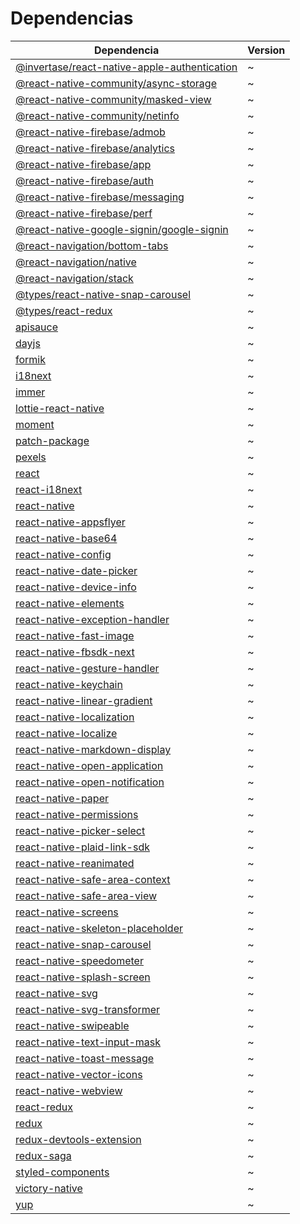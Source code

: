 # Dependencias

| Dependencia                                                                                                                         | Version |
| ----------------------------------------------------------------------------------------------------------------------------------- | ------- |
| [@invertase/react-native-apple-authentication](https://github.com/invertase/react-native-apple-authentication)                      | ~       |
| [@react-native-community/async-storage](https://www.npmjs.com/package/@react-native-community/async-storage)                        | ~       |
| [@react-native-community/masked-view](https://www.npmjs.com/package/@react-native-community/masked-view)                            | ~       |
| [@react-native-community/netinfo](https://www.npmjs.com/package/@react-native-community/netinfo)                                    | ~       |
| [@react-native-firebase/admob](https://www.npmjs.com/package/@react-native-firebase/admob)                                          | ~       |
| [@react-native-firebase/analytics](https://rnfirebase.io/analytics/usage)                                                           | ~       |
| [@react-native-firebase/app](https://www.npmjs.com/package/@react-native-firebase/app)                                              | ~       |
| [@react-native-firebase/auth](https://rnfirebase.io/auth/usage)                                                                     | ~       |
| [@react-native-firebase/messaging](https://rnfirebase.io/messaging/usage)                                                           | ~       |
| [@react-native-firebase/perf](https://www.npmjs.com/package/@react-native-firebase/perf)                                            | ~       |
| [@react-native-google-signin/google-signin](https://www.npmjs.com/package/@react-native-google-signin/google-signin)                | ~       |
| [@react-navigation/bottom-tabs](https://reactnavigation.org/docs/bottom-tab-navigator/)                                             | ~       |
| [@react-navigation/native](https://www.npmjs.com/package/@react-navigation/native)                                                  | ~       |
| [@react-navigation/stack](https://www.npmjs.com/package/@react-navigation/stack)                                                    | ~       |
| [@types/react-native-snap-carousel](https://www.npmjs.com/package/@types/react-native-snap-carousel)                                | ~       |
| [@types/react-redux](https://www.npmjs.com/@types/react-redux)                                                                      | ~       |
| [apisauce](https://www.npmjs.com/package/apisauce)                                                                                  | ~       |
| [dayjs](https://day.js.org/)                                                                                                        | ~       |
| [formik](https://formik.org/)                                                                                                       | ~       |
| [i18next](https://www.i18next.com/)                                                                                                 | ~       |
| [immer](https://www.npmjs.com/package/immer)                                                                                        | ~       |
| [lottie-react-native](https://www.npmjs.com/package/lottie-react-native)                                                            | ~       |
| [moment](https://www.npmjs.com/package/moment)                                                                                      | ~       |
| [patch-package](https://www.npmjs.com/package/patch-package)                                                                        | ~       |
| [pexels](https://www.npmjs.com/package/pexels)                                                                                      | ~       |
| [react](https://es.reactjs.org/docs/getting-started.html)                                                                           | ~       |
| [react-i18next](https://react.i18next.com/)                                                                                         | ~       |
| [react-native](https://reactnative.dev/docs/getting-started)                                                                        | ~       |
| [react-native-appsflyer](https://github.com/AppsFlyerSDK/appsflyer-react-native-plugin)                                             | ~       |
| [react-native-base64](https://www.npmjs.com/package/react-native-base64)                                                            | ~       |
| [react-native-config](https://github.com/luggit/react-native-config)                                                                | ~       |
| [react-native-date-picker](https://github.com/henninghall/react-native-date-picker)                                                 | ~       |
| [react-native-device-info](https://github.com/react-native-device-info/react-native-device-info)                                    | ~       |
| [react-native-elements](https://reactnativeelements.com/)                                                                           | ~       |
| [react-native-exception-handler](https://github.com/a7ul/react-native-exception-handler)                                            | ~       |
| [react-native-fast-image](https://github.com/DylanVann/react-native-fast-image)                                                     | ~       |
| [react-native-fbsdk-next](https://www.npmjs.com/package/react-native-fbsdk-next)                                                    | ~       |
| [react-native-gesture-handler](https://docs.swmansion.com/react-native-gesture-handler/docs/)                                       | ~       |
| [react-native-keychain](https://github.com/oblador/react-native-keychain)                                                           | ~       |
| [react-native-linear-gradient](https://www.npmjs.com/package/react-native-linear-gradient)                                          | ~       |
| [react-native-localization](https://www.npmjs.com/package/react-native-localization)                                                | ~       |
| [react-native-localize](https://github.com/zoontek/react-native-localize)                                                           | ~       |
| [react-native-markdown-display](https://github.com/iamacup/react-native-markdown-display)                                           | ~       |
| [react-native-open-application](https://www.npmjs.com/package/react-native-open-application)                                        | ~       |
| [react-native-open-notification](https://www.npmjs.com/package/react-native-open-notification)                                      | ~       |
| [react-native-paper](https://callstack.github.io/react-native-paper/)                                                               | ~       |
| [react-native-permissions](https://www.npmjs.com/package/react-native-permissions)                                                  | ~       |
| [react-native-picker-select](https://www.npmjs.com/package/react-native-picker-select)                                              | ~       |
| [react-native-plaid-link-sdk](https://github.com/plaid/react-native-plaid-link-sdk)                                                 | ~       |
| [react-native-reanimated](https://docs.swmansion.com/react-native-reanimated/)                                                      | ~       |
| [react-native-safe-area-context](https://docs.expo.dev/versions/latest/sdk/safe-area-context)                                       | ~       |
| [react-native-safe-area-view](https://reactnative.dev/docs/safeareaview)                                                            | ~       |
| [react-native-screens](https://github.com/software-mansion/react-native-screens)                                                    | ~       |
| [react-native-skeleton-placeholder](https://www.npmjs.com/package/react-native-skeleton-placeholder)                                | ~       |
| [react-native-snap-carousel](https://github.com/meliorence/react-native-snap-carousel/blob/master/doc/PROPS_METHODS_AND_GETTERS.md) | ~       |
| [react-native-speedometer](https://openbase.com/js/react-native-speedometer/documentation)                                          | ~       |
| [react-native-splash-screen](https://www.npmjs.com/package/react-native-splash-screen)                                              | ~       |
| [react-native-svg](https://github.com/react-native-svg/react-native-svg)                                                            | ~       |
| [react-native-svg-transformer](https://github.com/kristerkari/react-native-svg-transformer)                                         | ~       |
| [react-native-swipeable](https://docs.swmansion.com/react-native-gesture-handler/docs/api/components/swipeable/)                    | ~       |
| [react-native-text-input-mask](https://github.com/react-native-text-input-mask/react-native-text-input-mask)                        | ~       |
| [react-native-toast-message](https://www.npmjs.com/package/react-native-toast-message)                                              | ~       |
| [react-native-vector-icons](https://github.com/oblador/react-native-vector-icons)                                                   | ~       |
| [react-native-webview](https://reactnative.dev/docs/0.61/webview)                                                                   | ~       |
| [react-redux](https://react-redux.js.org/)                                                                                          | ~       |
| [redux](https://es.redux.js.org/)                                                                                                   | ~       |
| [redux-devtools-extension](https://github.com/zalmoxisus/redux-devtools-extension)                                                  | ~       |
| [redux-saga](https://redux-saga.js.org/)                                                                                            | ~       |
| [styled-components](https://styled-components.com/docs)                                                                             | ~       |
| [victory-native](https://formidable.com/open-source/victory/docs/native)                                                            | ~       |
| [yup](https://github.com/jquense/yup)                                                                                               | ~       |
